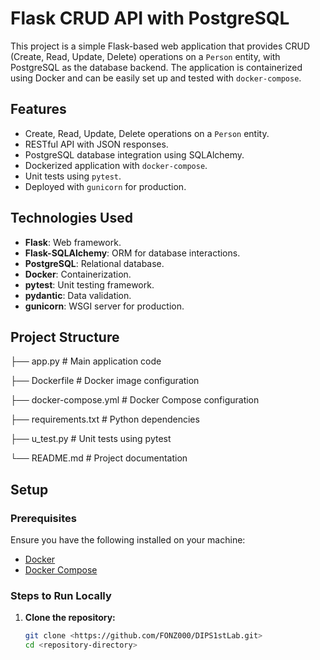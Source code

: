 # Flask CRUD API with PostgreSQL

This project is a simple Flask-based web application that provides CRUD (Create, Read, Update, Delete) operations on a `Person` entity, with PostgreSQL as the database backend. The application is containerized using Docker and can be easily set up and tested with `docker-compose`.

## Features

- Create, Read, Update, Delete operations on a `Person` entity.
- RESTful API with JSON responses.
- PostgreSQL database integration using SQLAlchemy.
- Dockerized application with `docker-compose`.
- Unit tests using `pytest`.
- Deployed with `gunicorn` for production.

## Technologies Used

- **Flask**: Web framework.
- **Flask-SQLAlchemy**: ORM for database interactions.
- **PostgreSQL**: Relational database.
- **Docker**: Containerization.
- **pytest**: Unit testing framework.
- **pydantic**: Data validation.
- **gunicorn**: WSGI server for production.

## Project Structure

├── app.py # Main application code

├── Dockerfile # Docker image configuration

├── docker-compose.yml # Docker Compose configuration 

├── requirements.txt # Python dependencies 

├── u_test.py # Unit tests using pytest 

└── README.md # Project documentation


## Setup

### Prerequisites

Ensure you have the following installed on your machine:

- [Docker](https://www.docker.com/)
- [Docker Compose](https://docs.docker.com/compose/)

### Steps to Run Locally

1. **Clone the repository:**
   ```bash
   git clone <https://github.com/FONZ000/DIPS1stLab.git>
   cd <repository-directory>
